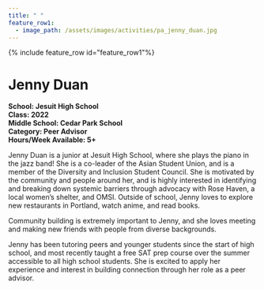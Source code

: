 ```yaml
---
title: " "
feature_row1:
  - image_path: /assets/images/activities/pa_jenny_duan.jpg
---
```


{% include feature_row id="feature_row1"%}

# Jenny Duan

**School: Jesuit High School**  
**Class: 2022**  
**Middle School: Cedar Park School**  
**Category: Peer Advisor**  
**Hours/Week Available: 5+**  

Jenny Duan is a junior at Jesuit High School, where she plays the piano in the jazz band! She is a co-leader of the Asian Student Union, and is a member of the Diversity and Inclusion Student Council. She is motivated by the community and people around her, and is highly interested in identifying and breaking down systemic barriers through advocacy with Rose Haven, a local
women’s shelter, and OMSI. Outside of school, Jenny loves to explore new restaurants in Portland, watch anime, and read books.

Community building is extremely important to Jenny, and she loves meeting and making new friends with people from diverse backgrounds.

Jenny has been tutoring peers and younger students since the start of high school, and most recently taught a free SAT prep course over the summer accessible to all high school students. She is excited to apply her experience and interest in building connection through her role as a peer advisor.
